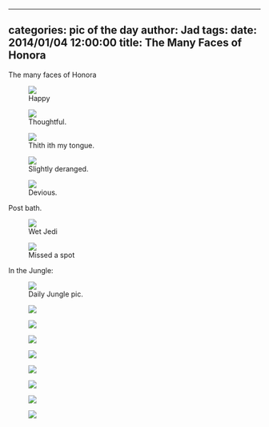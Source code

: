 
---
categories: pic of the day
author: Jad
tags: 
date: 2014/01/04 12:00:00
title:  The Many Faces of Honora
---
The many faces of Honora
<figure>
<img src="/img/2014/01/04/img_0360_large.jpg" />
<figcaption>Happy</figcaption>
</figure>


<figure>
<img src="/img/2014/01/04/img_0356_large.jpg" />
<figcaption>Thoughtful.</figcaption>
</figure>

<figure>
<img src="/img/2014/01/04/img_0336_large.jpg" />
<figcaption>Thith ith my tongue.</figcaption>
</figure>

<figure>
<img src="/img/2014/01/04/img_0343_large.jpg" />
<figcaption>Slightly deranged.</figcaption>
</figure>

<figure>
<img src="/img/2014/01/04/img_0345_large.jpg" />
<figcaption>Devious.</figcaption>
</figure>

Post bath.

<figure>
<img src="/img/2014/01/04/img_9461_large.jpg" />
<figcaption>Wet Jedi</figcaption>
</figure>

<figure>
<img src="/img/2014/01/04/img_9465_large.jpg" />
<figcaption>Missed a spot</figcaption>
</figure>

In the Jungle: 

<figure>
<img src="/img/2014/01/04/img_9456_large.jpg" />
<figcaption>Daily Jungle pic.</figcaption>
</figure>
<figure>
<img src="/img/2014/01/04/img_0360_medium.jpg" />
<figcaption></figcaption>
</figure>

<figure>
<img src="/img/2014/01/04/img_9461_medium.jpg" />
<figcaption></figcaption>
</figure>

<figure>
<img src="/img/2014/01/04/img_9465_medium.jpg" />
<figcaption></figcaption>
</figure>

<figure>
<img src="/img/2014/01/04/img_0336_medium.jpg" />
<figcaption></figcaption>
</figure>

<figure>
<img src="/img/2014/01/04/img_9456_medium.jpg" />
<figcaption></figcaption>
</figure>

<figure>
<img src="/img/2014/01/04/img_0356_medium.jpg" />
<figcaption></figcaption>
</figure>

<figure>
<img src="/img/2014/01/04/img_0343_medium.jpg" />
<figcaption></figcaption>
</figure>

<figure>
<img src="/img/2014/01/04/img_0345_medium.jpg" />
<figcaption></figcaption>
</figure>
